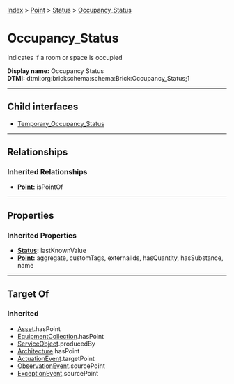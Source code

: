 [Index](../../../index.md) > [Point](../../Point.md) > [Status](../Status.md) > [Occupancy_Status](#)
# Occupancy_Status

Indicates if a room or space is occupied


**Display name:** Occupancy Status<br />
**DTMI:** dtmi:org:brickschema:schema:Brick:Occupancy_Status;1

---

## Child interfaces
* [Temporary_Occupancy_Status](Temporary_Occupancy_Status.md)

---

## Relationships

### Inherited Relationships
* **[Point](../../Point.md):** isPointOf

---

## Properties

### Inherited Properties
* **[Status](../Status.md):** lastKnownValue
* **[Point](../../Point.md):** aggregate, customTags, externalIds, hasQuantity, hasSubstance, name

---

## Target Of
### Inherited
* [Asset](../../../Asset/Asset.md).hasPoint
* [EquipmentCollection](../../../Collection/EquipmentCollection.md).hasPoint
* [ServiceObject](../../../Information/ServiceObject/ServiceObject.md).producedBy
* [Architecture](../../../Space/Architecture/Architecture.md).hasPoint
* [ActuationEvent](../../../Event/PointEvent/ActuationEvent.md).targetPoint
* [ObservationEvent](../../../Event/PointEvent/ObservationEvent.md).sourcePoint
* [ExceptionEvent](../../../Event/PointEvent/ExceptionEvent.md).sourcePoint
